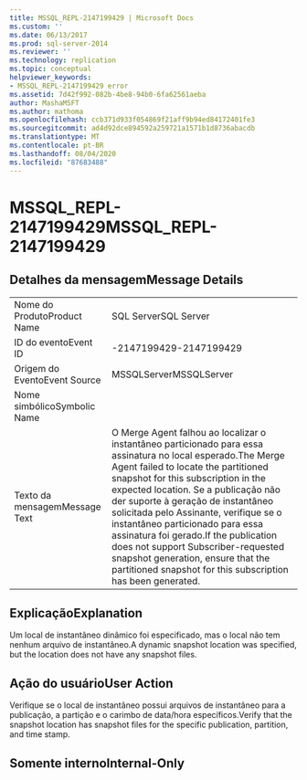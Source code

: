 ```yaml
---
title: MSSQL_REPL-2147199429 | Microsoft Docs
ms.custom: ''
ms.date: 06/13/2017
ms.prod: sql-server-2014
ms.reviewer: ''
ms.technology: replication
ms.topic: conceptual
helpviewer_keywords:
- MSSQL_REPL-2147199429 error
ms.assetid: 7d42f992-082b-4be8-94b0-6fa62561aeba
author: MashaMSFT
ms.author: mathoma
ms.openlocfilehash: ccb371d933f054869f21aff9b94ed84172401fe3
ms.sourcegitcommit: ad4d92dce894592a259721a1571b1d8736abacdb
ms.translationtype: MT
ms.contentlocale: pt-BR
ms.lasthandoff: 08/04/2020
ms.locfileid: "87683488"
---
```

# <a name="mssql_repl-2147199429"></a><span data-ttu-id="ab07f-102">MSSQL_REPL-2147199429</span><span class="sxs-lookup"><span data-stu-id="ab07f-102">MSSQL_REPL-2147199429</span></span>
    
## <a name="message-details"></a><span data-ttu-id="ab07f-103">Detalhes da mensagem</span><span class="sxs-lookup"><span data-stu-id="ab07f-103">Message Details</span></span>  
  
|||  
|-|-|  
|<span data-ttu-id="ab07f-104">Nome do Produto</span><span class="sxs-lookup"><span data-stu-id="ab07f-104">Product Name</span></span>|<span data-ttu-id="ab07f-105">SQL Server</span><span class="sxs-lookup"><span data-stu-id="ab07f-105">SQL Server</span></span>|  
|<span data-ttu-id="ab07f-106">ID do evento</span><span class="sxs-lookup"><span data-stu-id="ab07f-106">Event ID</span></span>|<span data-ttu-id="ab07f-107">-2147199429</span><span class="sxs-lookup"><span data-stu-id="ab07f-107">-2147199429</span></span>|  
|<span data-ttu-id="ab07f-108">Origem do Evento</span><span class="sxs-lookup"><span data-stu-id="ab07f-108">Event Source</span></span>|<span data-ttu-id="ab07f-109">MSSQLServer</span><span class="sxs-lookup"><span data-stu-id="ab07f-109">MSSQLServer</span></span>|  
|<span data-ttu-id="ab07f-110">Nome simbólico</span><span class="sxs-lookup"><span data-stu-id="ab07f-110">Symbolic Name</span></span>||  
|<span data-ttu-id="ab07f-111">Texto da mensagem</span><span class="sxs-lookup"><span data-stu-id="ab07f-111">Message Text</span></span>|<span data-ttu-id="ab07f-112">O Merge Agent falhou ao localizar o instantâneo particionado para essa assinatura no local esperado.</span><span class="sxs-lookup"><span data-stu-id="ab07f-112">The Merge Agent failed to locate the partitioned snapshot for this subscription in the expected location.</span></span> <span data-ttu-id="ab07f-113">Se a publicação não der suporte à geração de instantâneo solicitada pelo Assinante, verifique se o instantâneo particionado para essa assinatura foi gerado.</span><span class="sxs-lookup"><span data-stu-id="ab07f-113">If the publication does not support Subscriber-requested snapshot generation, ensure that the partitioned snapshot for this subscription has been generated.</span></span>|  
  
## <a name="explanation"></a><span data-ttu-id="ab07f-114">Explicação</span><span class="sxs-lookup"><span data-stu-id="ab07f-114">Explanation</span></span>  
 <span data-ttu-id="ab07f-115">Um local de instantâneo dinâmico foi especificado, mas o local não tem nenhum arquivo de instantâneo.</span><span class="sxs-lookup"><span data-stu-id="ab07f-115">A dynamic snapshot location was specified, but the location does not have any snapshot files.</span></span>  
  
## <a name="user-action"></a><span data-ttu-id="ab07f-116">Ação do usuário</span><span class="sxs-lookup"><span data-stu-id="ab07f-116">User Action</span></span>  
 <span data-ttu-id="ab07f-117">Verifique se o local de instantâneo possui arquivos de instantâneo para a publicação, a partição e o carimbo de data/hora específicos.</span><span class="sxs-lookup"><span data-stu-id="ab07f-117">Verify that the snapshot location has snapshot files for the specific publication, partition, and time stamp.</span></span>  
  
## <a name="internal-only"></a><span data-ttu-id="ab07f-118">Somente interno</span><span class="sxs-lookup"><span data-stu-id="ab07f-118">Internal-Only</span></span>  
  
